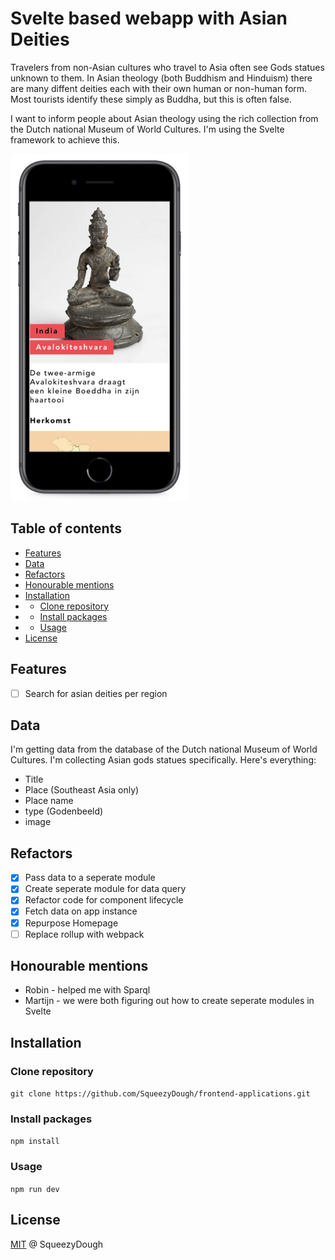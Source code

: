 # Svelte based webapp with Asian Deities
Travelers from non-Asian cultures who travel to Asia often see Gods statues unknown to them. In Asian theology (both Buddhism and Hinduism) there are many diffent deities each with their own human or non-human form. Most tourists identify these simply as Buddha, but this is often false. 

I want to inform people about Asian theology using the rich collection from the Dutch national Museum of World Cultures. I'm using the Svelte framework to achieve this.

![](https://github.com/SqueezyDough/frontend-applications/blob/master/wiki/proto.png?)

## Table of contents
* [Features](#Features)
* [Data](#Data)
* [Refactors](#Refactors)
* [Honourable mentions](#Honourable-Mentions)
* [Installation](#Installation)
* * [Clone repository](#Clone-repo)
* * [Install packages](#Packages)
* * [Usage](#Usage)
* [License](#License)

<a name="Features"></a>
## Features
- [ ] Search for asian deities per region

<a name="Data"></a>
## Data
I'm getting data from the database of the Dutch national Museum of World Cultures. I'm collecting Asian gods statues specifically. Here's everything: 

* Title
* Place (Southeast Asia only)
* Place name
* type (Godenbeeld)
* image

<a name="Refactors"></a>
## Refactors
- [X] Pass data to a seperate module
- [X] Create seperate module for data query
- [X] Refactor code for component lifecycle
- [X] Fetch data on app instance
- [X] Repurpose Homepage
- [ ] Replace rollup with webpack

<a name="Honourable-Mentions"></a>
## Honourable mentions
* Robin - helped me with Sparql
* Martijn - we were both figuring out how to create seperate modules in Svelte

<a name="Installation"></a>
## Installation

  <a name="Clone-repo"></a>
  ### Clone repository
  `git clone https://github.com/SqueezyDough/frontend-applications.git`

  <a name="Packages"></a>
  ### Install packages
  `npm install`

  <a name="Usage"></a>
  ### Usage 
  `npm run dev`

<a name="License"></a>
## License 
[MIT](https://github.com/SqueezyDough/frontend-applications/blob/master/LICENSE) @ SqueezyDough
